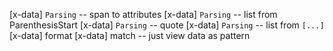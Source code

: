 [x-data] `Parsing` -- span to attributes
[x-data] `Parsing` -- list from ParenthesisStart
[x-data] `Parsing` -- quote
[x-data] `Parsing` -- list from `[...]`
[x-data] format
[x-data] match -- just view data as pattern

